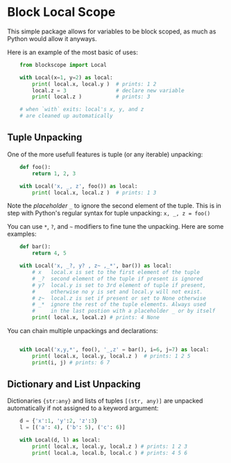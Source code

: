 # Block Local Scope

This simple package allows for variables to be block scoped, as much as Python would allow it anyways.

Here is an example of the most basic of uses:
```py
    from blockscope import Local

    with Local(x=1, y=2) as local:
        print( local.x, local.y )  # prints: 1 2
        local.z = 3                # declare new variable
        print( local.z )           # prints: 3

    # when `with` exits: local's x, y, and z
    # are cleaned up automatically
```
Tuple Unpacking
---------------
One of the more usefull features is tuple (or any iterable) unpacking:
```py
    def foo():
        return 1, 2, 3

    with Local('x, _, z', foo()) as local:
        print( local.x, local.z )  # prints: 1 3
```
Note the *placeholder* `_` to ignore the second element of the tuple. This is in step with Python's regular syntax for tuple unpacking: `x, _, z = foo() `


You can use `*`, `?`, and `~` modifiers to fine tune the unpacking.
Here are some examples:
```py
    def bar():
        return 4, 5

    with Local('x, _?, y? , z~ ,_*', bar()) as local:
        # x   local.x is set to the first element of the tuple
        # _?  second element of the tuple if present is ignored
        # y?  local.y is set to 3rd element of tuple if present,
        #     otherwise no y is set and local.y will not exist.
        # z~  local.z is set if present or set to None otherwise
        # _*  ignore the rest of the tuple elements. Always used
        #     in the last postion with a placeholder _ or by itself
        print( local.x, local.z) # prints: 4 None
```

You can chain multiple unpackings and declarations:
```py

    with Local('x,y,*', foo(), '_,z' = bar(), i=6, j=7) as local:
        print( local.x, local.y, local.z )  # prints: 1 2 5
        print(i, j) # prints: 6 7
```

Dictionary and List Unpacking
-----------------------------
Dictionaries `{str:any}` and lists of tuples `[(str, any)]` are unpacked automatically if not assigned to a keyword argument:
```py
    d = {'x':1, 'y':2, 'z':3}
    l = [('a': 4), ('b': 5), ('c': 6)]

    with Local(d, l) as local:
        print( local.x, local.y, local.z ) # prints: 1 2 3
        print( local.a, local.b, local.c ) # prints: 4 5 6
```

